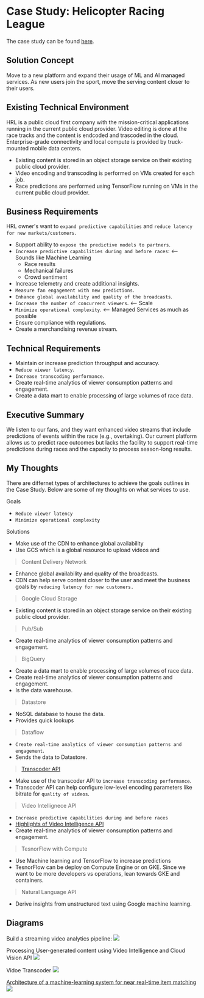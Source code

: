 # Case Study: Helicopter Racing League

The case study can be found [here](https://services.google.com/fh/files/blogs/master_case_study_helicopter_racing_league.pdf).

## Solution Concept

Move to a new platform and expand their usage of ML and AI managed services. As new users join the sport, move the serving content closer to their users.

## Existing Technical Environment

HRL is a public cloud first company with the mission-critical applications running in the current public cloud provider. Video editing is done at the race tracks and the content is endcoded and trascoded in the cloud. Enterprise-grade connectivity and local compute is provided by truck-mounted mobile data centers.

* Existing content is stored in an object storage service on their existing public cloud
provider.
* Video encoding and transcoding is performed on VMs created for each job.
* Race predictions are performed using TensorFlow running on VMs in the current public cloud provider.

## Business Requirements

HRL owner's want to `expand predictive capabilities` and `reduce latency for new markets/customers`.

* Support ability to `expose the predictive models to partners`.
* `Increase predictive capabilities during and before races`: <-- Sounds like Machine Learning
    * Race results
    * Mechanical failures
    * Crowd sentiment
* Increase telemetry and create additional insights.
* `Measure fan engagement with new predictions`.
* `Enhance global availability and quality of the broadcasts`.
* `Increase the number of concurrent viewers`. <-- Scale
* `Minimize operational complexity`. <-- Managed Services as much as possible
* Ensure compliance with regulations.
* Create a merchandising revenue stream.

## Technical Requirements

* Maintain or increase prediction throughput and accuracy.
* `Reduce viewer latency`.
* `Increase transcoding performance`.
* Create real-time analytics of viewer consumption patterns and engagement.
* Create a data mart to enable processing of large volumes of race data.

## Executive Summary

We listen to our fans, and they want enhanced video streams that include predictions of events within the race (e.g., overtaking). Our current platform allows us to predict race outcomes but lacks the facility to support real-time predictions during races and the capacity to process season-long results.

## My Thoughts

There are differnet types of architectures to achieve the goals outlines in the Case Study. Below are some of my thoughts on what services to use.

Goals
* `Reduce viewer latency`
* `Minimize operational complexity`

Solutions
* Make use of the CDN to enhance global availability
* Use GCS which is a global resource to upload videos and

> Content Delivery Network

* Enhance global availability and quality of the broadcasts.
* CDN can help serve content closer to the user and meet the business goals by `reducing latency for new customers.`

> Google Cloud Storage

* Existing content is stored in an object storage service on their existing public cloud provider.

> Pub/Sub

* Create real-time analytics of viewer consumption patterns and engagement.

> BigQuery

* Create a data mart to enable processing of large volumes of race data.
* Create real-time analytics of viewer consumption patterns and engagement.
* Is the data warehouse.

> Datastore

* NoSQL database to house the data.
* Provides quick lookups

> Dataflow

* `Create real-time analytics of viewer consumption patterns and engagement`.
* Sends the data to Datastore.

> [Transcoder API](https://cloud.google.com/transcoder/docs/concepts/overview)

* Make use of the transcoder API to `increase transcoding performance`.
* Transcoder API can help configure low-level encoding parameters like bitrate for `quality of videos`.

> Video Intellignece API

* `Increase predictive capabilities during and before races`
* [Highlights of Video Intelligence API](https://www.youtube.com/watch?v=mDAoLO4G4CQ)
* Create real-time analytics of viewer consumption patterns and engagement.

> TesnorFlow with Compute

* Use Machine learning and TensorFlow to increase predictions
* TesnorFlow can be deploy on Compute Engine or on GKE. Since we want to be more developers vs operations, lean towards GKE and containers.

> Natural Language API
* Derive insights from unstructured text using Google machine learning.

## Diagrams
Build a streaming video analytics pipeline:
![](https://cloud.google.com/architecture/images/build-streaming-video-analytics-pipeline-01.svg)

Processing User-generated content using Video Intelligence and Cloud Vision API
![](https://cloud.google.com/architecture/images/processing-architecture.svg)

Vidoe Transcoder
![](https://camo.githubusercontent.com/9112c0c92e2d56b55380def1de257c61568600d5391579cf94a597ba1a74a4f4/68747470733a2f2f726f636b6574736561742d63646e2e73332d73612d656173742d312e616d617a6f6e6177732e636f6d2f6a7570697465722d7472616e73636f64652d6469616772616d2e706e67)

[Architecture of a machine-learning system for near real-time item matching](https://cloud.google.com/architecture/real-time-item-matching?hl=en)
![](https://cloud.google.com/architecture/images/scann-architecture.svg)
